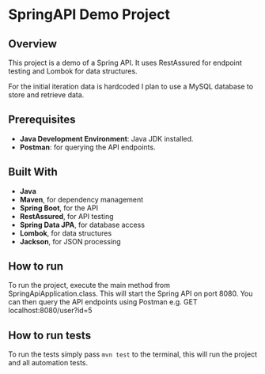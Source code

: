 # SpringAPI Demo Project

## Overview
This project is a demo of a Spring API.
It uses RestAssured for endpoint testing and Lombok for data structures. 

For the initial iteration data is hardcoded I plan to use a MySQL database to store and retrieve data.

## Prerequisites
- **Java Development Environment**: Java JDK installed.
- **Postman**: for querying the API endpoints.

## Built With
- **Java**
- **Maven**, for dependency management
- **Spring Boot**, for the API
- **RestAssured**, for API testing
- **Spring Data JPA**, for database access
- **Lombok**, for data structures
- **Jackson**, for JSON processing

## How to run
To run the project, execute the main method from SpringApiApplication.class. This will start the Spring API on port 8080.
You can then query the API endpoints using Postman e.g. GET localhost:8080/user?id=5

## How to run tests
To run the tests simply pass ` mvn test ` to the terminal, this will run the project and all automation tests. 
